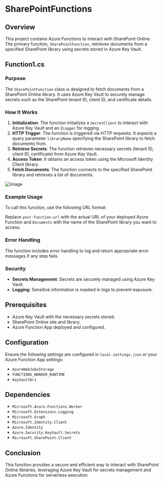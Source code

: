 # SharePointFunctions

## Overview

This project contains Azure Functions to interact with SharePoint Online. The primary function, `SharePointFunction`, retrieves documents from a specified SharePoint library using secrets stored in Azure Key Vault.

## Function1.cs

### Purpose

The `SharePointFunction` class is designed to fetch documents from a SharePoint Online library. It uses Azure Key Vault to securely manage secrets such as the SharePoint tenant ID, client ID, and certificate details.

### How It Works

1. **Initialization**: The function initializes a `SecretClient` to interact with Azure Key Vault and an `ILogger` for logging.
2. **HTTP Trigger**: The function is triggered via HTTP requests. It expects a query parameter `libraryName` specifying the SharePoint library to fetch documents from.
3. **Retrieve Secrets**: The function retrieves necessary secrets (tenant ID, client ID, certificate) from Azure Key Vault.
4. **Access Token**: It obtains an access token using the Microsoft Identity Client library.
5. **Fetch Documents**: The function connects to the specified SharePoint library and retrieves a list of documents.

   
![image](https://github.com/user-attachments/assets/66cb369d-f358-4074-a07a-cffbe19efa9a)

### Example Usage

To call this function, use the following URL format:

Replace `your-function-url` with the actual URL of your deployed Azure Function and `Documents` with the name of the SharePoint library you want to access.

### Error Handling

The function includes error handling to log and return appropriate error messages if any step fails.

### Security

- **Secrets Management**: Secrets are securely managed using Azure Key Vault.
- **Logging**: Sensitive information is masked in logs to prevent exposure.

## Prerequisites

- Azure Key Vault with the necessary secrets stored.
- SharePoint Online site and library.
- Azure Function App deployed and configured.

## Configuration

Ensure the following settings are configured in `local.settings.json` or your Azure Function App settings:

- `AzureWebJobsStorage`
- `FUNCTIONS_WORKER_RUNTIME`
- `KeyVaultUri`

## Dependencies

- `Microsoft.Azure.Functions.Worker`
- `Microsoft.Extensions.Logging`
- `Microsoft.Graph`
- `Microsoft.Identity.Client`
- `Azure.Identity`
- `Azure.Security.KeyVault.Secrets`
- `Microsoft.SharePoint.Client`

## Conclusion

This function provides a secure and efficient way to interact with SharePoint Online libraries, leveraging Azure Key Vault for secrets management and Azure Functions for serverless execution.
